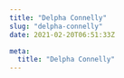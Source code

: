 ```yaml
---
title: "Delpha Connelly"
slug: "delpha-connelly"
date: 2021-02-20T06:51:33Z

meta:
  title: "Delpha Connelly"
---
```


